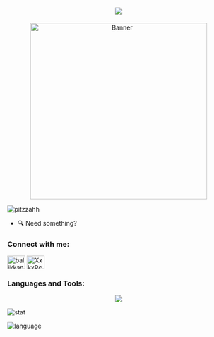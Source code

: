<h1 align="center">
  <a href="https://git.io/typing-svg">
    <img src="https://readme-typing-svg.herokuapp.com/?font=roboto&duration=5000&center=true&vCenter=true&width=550&lines=Hi+There!;I'm+Peter+John+Arao;A+passionate+Java+Developer;Nice+to+meet+you+%3A)&size=30">
  </a>
</h1>

<div align="center">
  <img src="https://giphy.com/embed/iIqmM5tTjmpOB9mpbn/giphy.gif" alt="Banner" width="400" />
</div>

<p align="left"> <img src="https://komarev.com/ghpvc/?username=pitzzahh&label=Profile%20views&color=0e75b6&style=flat" alt="pitzzahh" /> </p>

- 🔍 Need something?

<h3 align="left">Connect with me:</h3>
<p align="left">
<a href="https://fb.com/beHappyAlwaysThankYou" target="blank"><img align="center" src="https://raw.githubusercontent.com/rahuldkjain/github-profile-readme-generator/master/src/images/icons/Social/facebook.svg" alt="balikkanapopleasemissnapokita" height="30" width="40" /></a>
<a href="https://discord.gg/XxkxPcfDgF" target="blank"><img align="center" src="https://raw.githubusercontent.com/rahuldkjain/github-profile-readme-generator/master/src/images/icons/Social/discord.svg" alt="XxkxPcfDgF" height="30" width="40" /></a>
</p>

<h3 align="left">Languages and Tools:</h3>
<p align="center">
  <a href="https://skillicons.dev">
    <img src="https://skillicons.dev/icons?i=java,git,github,linux,discord,twitter,spring,postgres,idea,vscode,eclipse,maven,html,css" />
  </a>
</p>

![stat](https://github-readme-stats.vercel.app/api?username=pitzzahh&count_private=false)

![language](https://github-readme-stats.vercel.app/api/top-langs/?username=pitzzahh&layout=compact)

